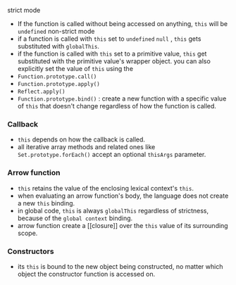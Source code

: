 strict mode
- If the function is called without being accessed on anything, `this` will be `undefined`
non-strict mode
- if a function is called with `this` set to `undefined` `null` , `this` gets substituted with `globalThis`. 
- if the function is called with `this` set to a primitive value, `this` get substituted with the primitive value's wrapper object.
you can  also explicitly set the value of `this` using the
- `Function.prototype.call()`
- `Function.prototype.apply()`
- `Reflect.apply()`
- `Function.prototype.bind()` : create a new function with a specific value of `this` that doesn't change regardless of how the function is called.
### Callback
- `this` depends on how the callback is called.
- all iterative array methods and related ones like `Set.prototype.forEach()` accept an optional `thisArgs` parameter.
### Arrow function
- `this` retains the value of the enclosing lexical context's `this`.
- when evaluating an arrow function's body, the language does not create a new `this` binding.
- in global code, `this` is always `globalThis` regardless of strictness, because of the `global context` binding.
- arrow function create a [[closure]] over the `this` value of its surrounding scope.
### Constructors
- its `this` is bound to the new object being constructed, no matter which object the constructor function is accessed on.